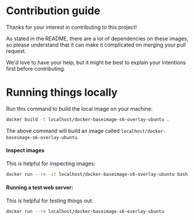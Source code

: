 # Contribution guide
Thanks for your interest in contributing to this project!

As stated in the README, there are a lot of dependencies on these images, so please understand that it can make it complicated on merging your pull request.

We'd love to have your help, but it might be best to explain your intentions first before contributing.

# Running things locally
Run this command to build the local image on your machine:
```sh
docker build -t localhost/docker-baseimage-s6-overlay-ubuntu .
```
The above command will build an image called `localhost/docker-baseimage-s6-overlay-ubuntu`.

#### Inspect images
This is helpful for inspecting images:
```sh
docker run --rm -it localhost/docker-baseimage-s6-overlay-ubuntu bash
```

#### Running a test web server:
This is helpful for testing things out:
```sh
docker run --rm localhost/docker-baseimage-s6-overlay-ubuntu
```